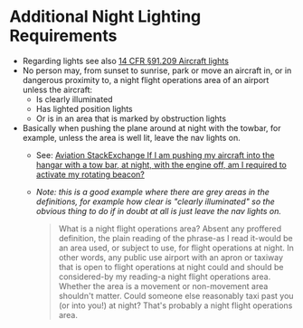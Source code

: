 # Additional Night Lighting Requirements

* Regarding lights see also [14 CFR &sect;91.209 Aircraft lights](https://www.ecfr.gov/current/title-14/chapter-I/subchapter-F/part-91/subpart-C/section-91.209)
* No person may, from sunset to sunrise, park or move an aircraft in, or in dangerous proximity to, a night flight operations area of an airport unless the aircraft:
  * Is clearly illuminated
  * Has lighted position lights
  * Or is in an area that is marked by obstruction lights
* Basically when pushing the plane around at night with the towbar, for example, unless the area is well lit, leave the nav lights on.
  * See: [Aviation StackExchange If I am pushing my aircraft into the hangar with a tow bar, at night, with the engine off, am I required to activate my rotating beacon?](https://aviation.stackexchange.com/questions/37097/if-i-am-pushing-my-aircraft-into-the-hangar-with-a-tow-bar-at-night-with-the-e/37307#37307)
  * *Note: this is a good example where there are grey areas in the definitions, for example how clear is "clearly illuminated" so the obvious thing to do if in doubt at all is just leave the nav lights on.*

    > What is a night flight operations area? Absent any proffered definition, the plain reading of the phrase-as I read it-would be an area used, or subject to use, for flight operations at night. In other words, any public use airport with an apron or taxiway that is open to flight operations at night could and should be considered-by my reading-a night flight operations area. Whether the area is a movement or non-movement area shouldn't matter. Could someone else reasonably taxi past you (or into you!) at night? That's probably a night flight operations area.
